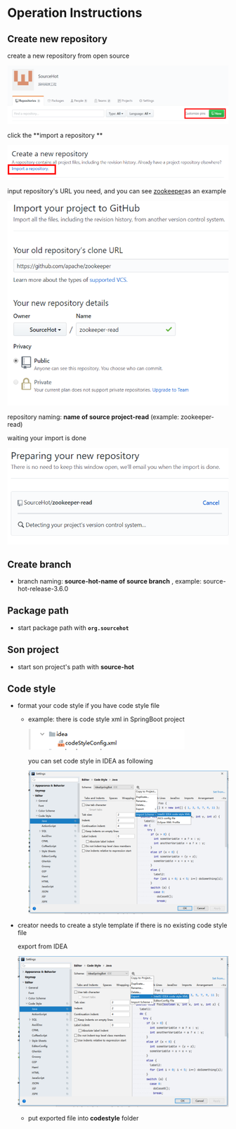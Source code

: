 # Operation Instructions

## Create new repository

create a new repository from open source

![image-20200227085913626](assets/image-20200227085913626.png)

click the **import a repository ** 

![image-20200227090031245](assets/image-20200227090031245.png)



input repository's URL you need, and you can see [zookeeper](https://github.com/apache/zookeeper)as an example

![image-20200227090303877](assets/image-20200227090303877.png)



repository naming: **name of source project-read** (example: zookeeper-read)

waiting your import is done

![image-20200227090504716](assets/image-20200227090504716.png)





## Create branch

- branch naming: **source-hot-name of source branch** , example: source-hot-release-3.6.0





## Package path

- start package path with **`org.sourcehot`**

## Son project

- start son project's path with **source-hot**





##  Code style

- format your code style if you have code style file

  - example: there is code style xml in SpringBoot project 

    ![image-20200227100006800](assets/image-20200227100006800.png)

    you can set code style in IDEA as following

    ![image-20200227100033840](assets/image-20200227100033840.png)

- creator needs to create a style template if there is no existing code style file

  export from IDEA

  ![image-20200227100128708](assets/image-20200227100128708.png)

  - put exported file into **codestyle** folder

